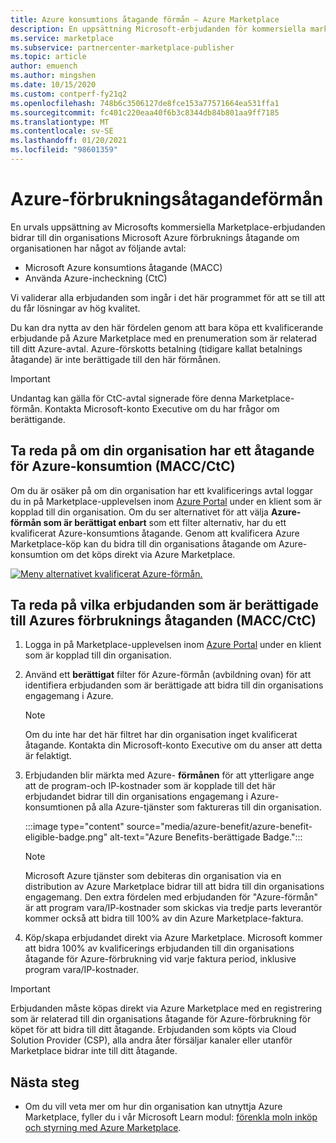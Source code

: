 ```yaml
---
title: Azure konsumtions åtagande förmån – Azure Marketplace
description: En uppsättning Microsoft-erbjudanden för kommersiella marknads platser bidrar till din organisations Microsoft Azure förbruknings åtagande
ms.service: marketplace
ms.subservice: partnercenter-marketplace-publisher
ms.topic: article
author: emuench
ms.author: mingshen
ms.date: 10/15/2020
ms.custom: contperf-fy21q2
ms.openlocfilehash: 748b6c3506127de8fce153a77571664ea531ffa1
ms.sourcegitcommit: fc401c220eaa40f6b3c8344db84b801aa9ff7185
ms.translationtype: MT
ms.contentlocale: sv-SE
ms.lasthandoff: 01/20/2021
ms.locfileid: "98601359"
---
```

# <a name="azure-consumption-commitment-benefit"></a>Azure-förbrukningsåtagandeförmån

En urvals uppsättning av Microsofts kommersiella Marketplace-erbjudanden bidrar till din organisations Microsoft Azure förbruknings åtagande om organisationen har något av följande avtal:

- Microsoft Azure konsumtions åtagande (MACC)
- Använda Azure-incheckning (CtC)

Vi validerar alla erbjudanden som ingår i det här programmet för att se till att du får lösningar av hög kvalitet.

Du kan dra nytta av den här fördelen genom att bara köpa ett kvalificerande erbjudande på Azure Marketplace med en prenumeration som är relaterad till ditt Azure-avtal. Azure-förskotts betalning (tidigare kallat betalnings åtagande) är inte berättigade till den här förmånen.

> [!IMPORTANT]
> Undantag kan gälla för CtC-avtal signerade före denna Marketplace-förmån. Kontakta Microsoft-konto Executive om du har frågor om berättigande.

## <a name="determine-if-your-organization-has-an-azure-consumption-commitment-maccctc"></a>Ta reda på om din organisation har ett åtagande för Azure-konsumtion (MACC/CtC)

Om du är osäker på om din organisation har ett kvalificerings avtal loggar du in på Marketplace-upplevelsen inom [Azure Portal](https://ms.portal.azure.com/#blade/Microsoft_Azure_Marketplace/MarketplaceOffersBlade/selectedMenuItemId/home) under en klient som är kopplad till din organisation. Om du ser alternativet för att välja **Azure-förmån som är berättigat enbart** som ett filter alternativ, har du ett kvalificerat Azure-konsumtions åtagande. Genom att kvalificera Azure Marketplace-köp kan du bidra till din organisations åtagande om Azure-konsumtion om det köps direkt via Azure Marketplace.

[![Meny alternativet kvalificerat Azure-förmån.](media/azure-benefit/azure-benefit-eligible.png)](media/azure-benefit/azure-benefit-eligible.png#lightbox)

## <a name="determine-which-offers-are-eligible-for-azure-consumption-commitments-maccctc"></a>Ta reda på vilka erbjudanden som är berättigade till Azures förbruknings åtaganden (MACC/CtC)

1. Logga in på Marketplace-upplevelsen inom [Azure Portal](https://ms.portal.azure.com/#blade/Microsoft_Azure_Marketplace/MarketplaceOffersBlade/selectedMenuItemId/home) under en klient som är kopplad till din organisation.
2. Använd ett **berättigat** filter för Azure-förmån (avbildning ovan) för att identifiera erbjudanden som är berättigade att bidra till din organisations engagemang i Azure.

   > [!NOTE]
   > Om du inte har det här filtret har din organisation inget kvalificerat åtagande. Kontakta din Microsoft-konto Executive om du anser att detta är felaktigt.
 
3. Erbjudanden blir märkta med Azure- **förmånen** för att ytterligare ange att de program-och IP-kostnader som är kopplade till det här erbjudandet bidrar till din organisations engagemang i Azure-konsumtionen på alla Azure-tjänster som faktureras till din organisation.

    :::image type="content" source="media/azure-benefit/azure-benefit-eligible-badge.png" alt-text="Azure Benefits-berättigade Badge.":::

   > [!NOTE]
   > Microsoft Azure tjänster som debiteras din organisation via en distribution av Azure Marketplace bidrar till att bidra till din organisations engagemang. Den extra fördelen med erbjudanden för "Azure-förmån" är att program vara/IP-kostnader som skickas via tredje parts leverantör kommer också att bidra till 100% av din Azure Marketplace-faktura.

4. Köp/skapa erbjudandet direkt via Azure Marketplace. Microsoft kommer att bidra 100% av kvalificerings erbjudanden till din organisations åtagande för Azure-förbrukning vid varje faktura period, inklusive program vara/IP-kostnader.

> [!IMPORTANT]
> Erbjudanden måste köpas direkt via Azure Marketplace med en registrering som är relaterad till din organisations åtagande för Azure-förbrukning för köpet för att bidra till ditt åtagande. Erbjudanden som köpts via Cloud Solution Provider (CSP), alla andra åter försäljar kanaler eller utanför Marketplace bidrar inte till ditt åtagande.

## <a name="next-steps"></a>Nästa steg

- Om du vill veta mer om hur din organisation kan utnyttja Azure Marketplace, fyller du i vår Microsoft Learn modul: [förenkla moln inköp och styrning med Azure Marketplace](/learn/modules/simplify-cloud-procurement-governance-azure-marketplace/).
